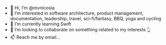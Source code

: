 - 👋 Hi, I’m @mvnicosia
- 👀 I’m interested in software architecture, product management, documentation, leadership, travel, sci-fi/fantasy, BBQ, yoga and cycling
- 🌱 I’m currently learning Swift
- 💞️ I’m looking to collaborate on something related to my interests 👆
- 📫 Reach me by email...
<!---
mvnicosia/mvnicosia is a ✨ special ✨ repository because its `README.md` (this file) appears on your GitHub profile.
You can click the Preview link to take a look at your changes.
--->
